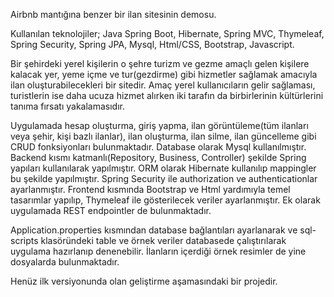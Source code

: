 Airbnb mantığına benzer bir ilan sitesinin demosu.

Kullanılan teknolojiler; Java Spring Boot, Hibernate, Spring MVC, Thymeleaf, Spring Security, Spring JPA, Mysql, Html/CSS, Bootstrap, Javascript.

Bir şehirdeki yerel kişilerin o şehre turizm ve gezme amaçlı gelen kişilere kalacak yer, yeme içme ve tur(gezdirme) gibi hizmetler sağlamak amacıyla ilan oluşturabilecekleri bir sitedir. Amaç yerel kullanıcıların gelir sağlaması, turistlerin ise daha ucuza hizmet alırken iki tarafın da birbirlerinin kültürlerini tanıma fırsatı yakalamasıdır.

Uygulamada hesap oluşturma, giriş yapma, ilan görüntüleme(tüm ilanları veya şehir, kişi bazlı ilanlar), ilan oluşturma, ilan silme, ilan güncelleme gibi CRUD fonksiyonları bulunmaktadır.
Database olarak Mysql kullanılmıştır. Backend kısmı katmanlı(Repository, Business, Controller) şekilde Spring yapıları kullanılarak yapılmıştır. ORM olarak Hibernate kullanılıp mappingler bu şekilde yapılmıştır. Spring Security ile authorization ve authenticationlar ayarlanmıştır. Frontend kısmında Bootstrap ve Html yardımıyla temel tasarımlar yapılıp, Thymeleaf ile gösterilecek veriler ayarlanmıştır. Ek olarak uygulamada REST endpointler de bulunmaktadır.

Application.properties kısmından database bağlantıları ayarlanarak ve sql-scripts klasöründeki table ve örnek veriler databasede çalıştırılarak uygulama hazırlanıp denenebilir. İlanların içerdiği örnek resimler de yine dosyalarda bulunmaktadır.

Henüz ilk versiyonunda olan geliştirme aşamasındaki bir projedir.
